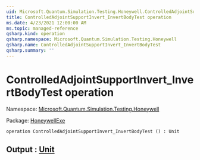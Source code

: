 ```yaml
---
uid: Microsoft.Quantum.Simulation.Testing.Honeywell.ControlledAdjointSupportInvert_InvertBodyTest
title: ControlledAdjointSupportInvert_InvertBodyTest operation
ms.date: 4/23/2021 12:00:00 AM
ms.topic: managed-reference
qsharp.kind: operation
qsharp.namespace: Microsoft.Quantum.Simulation.Testing.Honeywell
qsharp.name: ControlledAdjointSupportInvert_InvertBodyTest
qsharp.summary: ''
---
```


# ControlledAdjointSupportInvert_InvertBodyTest operation

Namespace: [Microsoft.Quantum.Simulation.Testing.Honeywell](xref:Microsoft.Quantum.Simulation.Testing.Honeywell)

Package: [HoneywellExe](https://nuget.org/packages/HoneywellExe)




```qsharp
operation ControlledAdjointSupportInvert_InvertBodyTest () : Unit
```


## Output : [Unit](xref:microsoft.quantum.qsharp.valueliterals#unit-literal)

